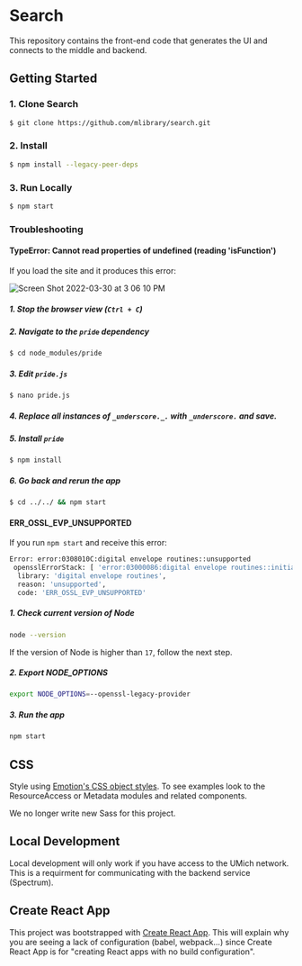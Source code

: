# Search

This repository contains the front-end code that generates the UI and connects to the middle and backend.

## Getting Started

### 1. Clone Search

```bash
$ git clone https://github.com/mlibrary/search.git
```

### 2. Install

```bash
$ npm install --legacy-peer-deps
```

### 3. Run Locally

```bash
$ npm start
```

### Troubleshooting
#### TypeError: Cannot read properties of undefined (reading 'isFunction')
If you load the site and it produces this error:

![Screen Shot 2022-03-30 at 3 06 10 PM](https://user-images.githubusercontent.com/27687379/160911686-77086207-4c6c-4b0a-92fc-757ebebb2005.png)

##### 1. Stop the browser view (`Ctrl + C`)

##### 2. Navigate to the `pride` dependency

```bash
$ cd node_modules/pride
```

##### 3. Edit `pride.js`

```bash
$ nano pride.js
```
##### 4. Replace all instances of `_underscore._.` with `_underscore.` and save.

##### 5. Install `pride`

```bash
$ npm install
```

##### 6. Go back and rerun the app

```bash
$ cd ../../ && npm start
```

#### ERR_OSSL_EVP_UNSUPPORTED
If you run `npm start` and receive this error:
```bash
Error: error:0308010C:digital envelope routines::unsupported
 opensslErrorStack: [ 'error:03000086:digital envelope routines::initialization error' ],
  library: 'digital envelope routines',
  reason: 'unsupported',
  code: 'ERR_OSSL_EVP_UNSUPPORTED'
```

##### 1. Check current version of Node

```bash
node --version
```

If the version of Node is higher than `17`, follow the next step.

##### 2. Export NODE_OPTIONS

```bash
export NODE_OPTIONS=--openssl-legacy-provider
```

##### 3. Run the app

```bash
npm start
```

## CSS

Style using [Emotion's CSS object styles](https://emotion.sh/docs/css-prop#object-styles). To see examples look to the ResourceAccess or Metadata modules and related components.

We no longer write new Sass for this project.

## Local Development

Local development will only work if you have access to the UMich network. This is a requirment for communicating with the backend service (Spectrum).

## Create React App

This project was bootstrapped with [Create React App](https://github.com/facebookincubator/create-react-app). This will explain why you are seeing a lack of configuration (babel, webpack...) since Create React App is for "creating React apps with no build configuration".
